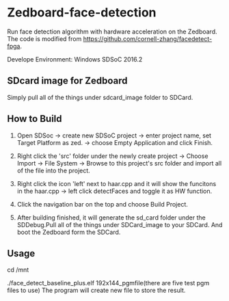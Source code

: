 # Zedboard-face-detection  
Run face detection algorithm with hardware acceleration on the Zedboard.  
The code is modified from https://github.com/cornell-zhang/facedetect-fpga.  

Develope Environment: Windows SDSoC 2016.2

## SDcard image for Zedboard

Simply pull all of the things under sdcard_image folder to SDCard.

## How to Build

1. Open SDSoc -> create new SDSoC project -> enter project name, set Target Platform as zed. -> choose Empty Application and click Finish.  

2. Right click the 'src' folder under the newly create project -> Choose Import -> File System -> Browse to this project's src folder and import all of the file into the project.  

3. Right click the icon 'left' next to haar.cpp and it will show the funcitons in the haar.cpp -> left click detectFaces and toggle it as HW function.  

4. Click the navigation bar on the top and choose Build Project.  

5. After building finished, it will generate the sd_card folder under the SDDebug.Pull all of the things under SDCard_image to your SDCard. And boot the Zedboard form the SDCard.

## Usage 

cd /mnt

./face_detect_baseline_plus.elf 192x144_pgmfile(there are five test pgm files to use)
The program will create new file to store the result.

